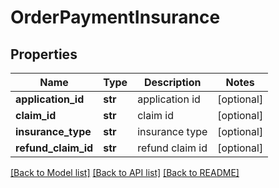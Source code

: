 # OrderPaymentInsurance

## Properties
Name | Type | Description | Notes
------------ | ------------- | ------------- | -------------
**application_id** | **str** | application id | [optional] 
**claim_id** | **str** | claim id | [optional] 
**insurance_type** | **str** | insurance type | [optional] 
**refund_claim_id** | **str** | refund claim id | [optional] 

[[Back to Model list]](../README.md#documentation-for-models) [[Back to API list]](../README.md#documentation-for-api-endpoints) [[Back to README]](../README.md)


